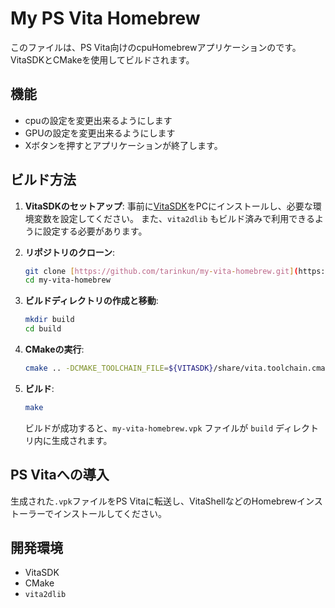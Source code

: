 # My PS Vita Homebrew

このファイルは、PS Vita向けのcpuHomebrewアプリケーションのです。
VitaSDKとCMakeを使用してビルドされます。

## 機能

- cpuの設定を変更出来るようにします
- GPUの設定を変更出来るようにします
- Xボタンを押すとアプリケーションが終了します。

## ビルド方法

1.  **VitaSDKのセットアップ**:
    事前に[VitaSDK](https://vitasdk.org/)をPCにインストールし、必要な環境変数を設定してください。
    また、`vita2dlib` もビルド済みで利用できるように設定する必要があります。

2.  **リポジトリのクローン**:
    ```bash
    git clone [https://github.com/tarinkun/my-vita-homebrew.git](https://github.com/あなたのユーザー名/my-vita-homebrew.git)
    cd my-vita-homebrew
    ```

3.  **ビルドディレクトリの作成と移動**:
    ```bash
    mkdir build
    cd build
    ```

4.  **CMakeの実行**:
    ```bash
    cmake .. -DCMAKE_TOOLCHAIN_FILE=${VITASDK}/share/vita.toolchain.cmake
    ```

5.  **ビルド**:
    ```bash
    make
    ```
    ビルドが成功すると、`my-vita-homebrew.vpk` ファイルが `build` ディレクトリ内に生成されます。

## PS Vitaへの導入

生成された`.vpk`ファイルをPS Vitaに転送し、VitaShellなどのHomebrewインストーラーでインストールしてください。

## 開発環境

- VitaSDK
- CMake
- `vita2dlib`

